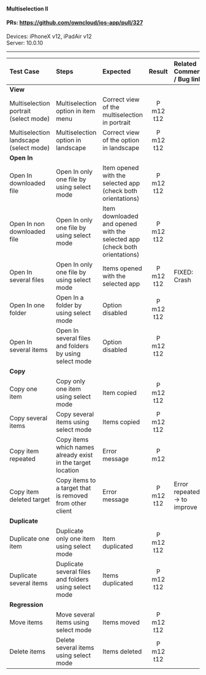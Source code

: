 #### Multiselection II

#### PRs: https://github.com/owncloud/ios-app/pull/327

Devices: iPhoneX v12, iPadAir v12<br>
Server: 10.0.10


---

 
| Test Case | Steps | Expected | Result | Related Comment / Bug link | Automated |
| :-------- | :---- | :------- | :----: | :------------------------- | :-------: |
|**View**||||||
| Multiselection portrait (select mode) | Multiselection option in item menu | Correct view of the multiselection in portrait | P m12 t12| | |
| Multiselection landscape (select mode) | Multiselection option in landscape | Correct view of the option in landscape | P m12 t12 | | |
|**Open In**||||||
| Open In downloaded file | Open In only one file by using select mode| Item opened with the selected app (check both orientations) | P m12 t12 |  |
| Open In non downloaded file | Open In only one file by using select mode| Item downloaded and opened with the selected app (check both orientations) | P m12 t12 |  |
| Open In several files | Open In only one file by using select mode| Items opened with the selected app | P m12 t12 | FIXED: Crash |
| Open In one folder | Open In a folder by using select mode| Option disabled | P m12 t12 |  |
| Open In several items | Open In several files and folders by using select mode| Option disabled | P m12 t12 |  |
|**Copy**||||||
| Copy one item | Copy only one item using select mode| Item copied | P m12 t12|  |
| Copy several items | Copy several items using select mode| Items copied | P m12 t12|  |
| Copy item repeated | Copy items which names already exist in the target location| Error message | P m12 | |
| Copy item deleted target | Copy items to a target that is removed from other client| Error message | P m12 t12 | Error repeated -> to improve |
|**Duplicate**||||||
| Duplicate one item | Duplicate only one item using select mode| Item duplicated | P m12 t12|  |
| Duplicate several items  | Duplicate several files and folders using select mode| Items duplicated | P m12 t12 |  |
|**Regression**||||||
| Move items |Move several items using select mode| Items moved | P m12 t12 |  |
| Delete items | Delete several items using select mode | Items deleted | P m12 t12 |  |

